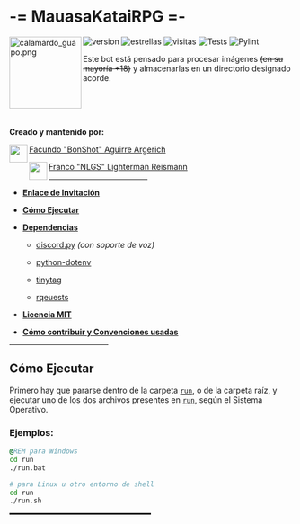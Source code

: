 # -= MauasaKataiRPG =-

<img alt="calamardo_guapo.png" align="left" src="media/img/references/handsome_squidward_rtx_circle.png" height=128 width=128 />

![version](https://img.shields.io/badge/version-0.2.0-brightgreen)
![estrellas](https://img.shields.io/github/stars/bonshot/BotShot?label=Estrellas&style=social)
![visitas](https://img.shields.io/github/watchers/bonshot/BotShot?label=Visitas&style=social)
![Tests](https://github.com/bonshot/BotShot/actions/workflows/tests.yml/badge.svg)
![Pylint](https://github.com/bonshot/BotShot/actions/workflows/pylint.yml/badge.svg)

Este bot está pensado para procesar imágenes ~~(en su mayoría +18)~~ y
almacenarlas en un directorio designado acorde.

<br/>
<br/>
<br/>

**Creado y mantenido por:**

<p align="left">
<img align="left" src="https://github.com/bonshot.png" height=32 width=32 />

[Facundo "BonShot" Aguirre Argerich](https://github.com/bonshot)
</p>

<p align="left">
<img align="left" src="https://github.com/NLGS2907.png" height=32 width=32 />

[Franco "NLGS" Lighterman Reismann](https://github.com/NLGS2907)
</p>

<hr style="height:1px; width:35%" />

* **[Enlace de Invitación]()**

* **[Cómo Ejecutar](#cómo-ejecutar)**

* **[Dependencias](requirements.txt)**

    - [discord.py](https://pypi.org/project/discord.py/) *(con soporte de voz)*

    - [python-dotenv](https://pypi.org/project/python-dotenv/)

    - [tinytag](https://pypi.org/project/tinytag/)

    - [rqeuests](https://pypi.org/project/requests/)

* **[Licencia MIT](LICENSE)**

* **[Cómo contribuir y Convenciones usadas](CONTRIBUTING.MD)**

<hr style="height:1px; width:35%" />

## Cómo Ejecutar

Primero hay que pararse dentro de la carpeta [`run`](run), o de la carpeta raíz, y ejecutar uno de los dos
archivos presentes en [`run`](run), según el Sistema Operativo.

### **Ejemplos:**
```bat
@REM para Windows
cd run
./run.bat
```
```sh
# para Linux u otro entorno de shell
cd run
./run.sh
```

<hr style="height:3px; width:50%" />
<br/>
